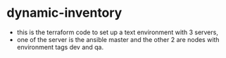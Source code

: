 # dynamic-inventory

- this is the terraform code to set up a text environment with 3 servers, 
- one of the server is the ansible master and the other 2 are nodes with environment tags dev and qa.